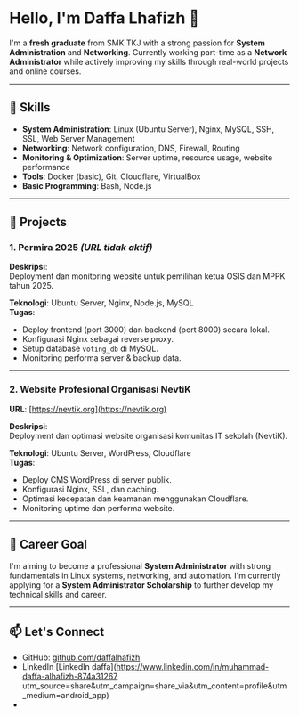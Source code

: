 # Hello, I'm Daffa Lhafizh 👋

I'm a **fresh graduate** from SMK TKJ with a strong passion for **System Administration** and **Networking**. Currently working part-time as a **Network Administrator** while actively improving my skills through real-world projects and online courses.

---

## 🚀 Skills

- **System Administration**: Linux (Ubuntu Server), Nginx, MySQL, SSH, SSL, Web Server Management
- **Networking**: Network configuration, DNS, Firewall, Routing
- **Monitoring & Optimization**: Server uptime, resource usage, website performance
- **Tools**: Docker (basic), Git, Cloudflare, VirtualBox
- **Basic Programming**: Bash, Node.js

---

## 📂 Projects

### 1. Permira 2025 *(URL tidak aktif)*
**Deskripsi**:  
Deployment dan monitoring website untuk pemilihan ketua OSIS dan MPPK tahun 2025.

**Teknologi**: Ubuntu Server, Nginx, Node.js, MySQL  
**Tugas**:
- Deploy frontend (port 3000) dan backend (port 8000) secara lokal.
- Konfigurasi Nginx sebagai reverse proxy.
- Setup database `voting_db` di MySQL.
- Monitoring performa server & backup data.

---

### 2. Website Profesional Organisasi NevtiK  
**URL**: [https://nevtik.org](https://nevtik.org)

**Deskripsi**:  
Deployment dan optimasi website organisasi komunitas IT sekolah (NevtiK).

**Teknologi**: Ubuntu Server, WordPress, Cloudflare  
**Tugas**:
- Deploy CMS WordPress di server publik.
- Konfigurasi Nginx, SSL, dan caching.
- Optimasi kecepatan dan keamanan menggunakan Cloudflare.
- Monitoring uptime dan performa website.

---

## 🎯 Career Goal

I'm aiming to become a professional **System Administrator** with strong fundamentals in Linux systems, networking, and automation. I'm currently applying for a **System Administrator Scholarship** to further develop my technical skills and career.

---

## 📫 Let's Connect

- GitHub: [github.com/daffalhafizh](https://github.com/daffalhafizh)
- LinkedIn [LinkedIn daffa](https://www.linkedin.com/in/muhammad-daffa-alhafizh-874a31267
  utm_source=share&utm_campaign=share_via&utm_content=profile&utm_medium=android_app)
- 
